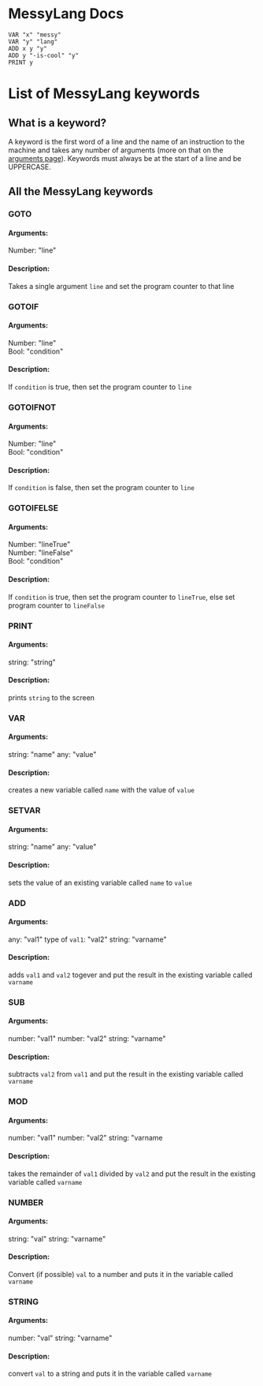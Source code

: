 # MessyLang Docs

```
VAR "x" "messy"
VAR "y" "lang"
ADD x y "y"
ADD y "-is-cool" "y"
PRINT y
```

# List of MessyLang keywords

## What is a keyword?

A keyword is the first word of a line and the name of an instruction to the machine and takes any number of arguments (more on that on the [arguments page](/program_structure/arguments.html)).
Keywords must always be at the start of a line and be UPPERCASE.

## All the MessyLang keywords

### GOTO

#### Arguments:
Number: "line"

#### Description:
Takes a single argument `line` and set the program counter to that line

### GOTOIF

#### Arguments:
Number: "line"     
Bool: "condition"

#### Description:
If `condition` is true, then set the program counter to `line`

### GOTOIFNOT

#### Arguments:

Number: "line"     
Bool: "condition"

#### Description:
If `condition` is false, then set the program counter to `line`

### GOTOIFELSE

#### Arguments:
Number: "lineTrue"     
Number: "lineFalse"     
Bool: "condition"

#### Description:
If `condition` is true, then set the program counter to `lineTrue`, else set program counter to `lineFalse`

### PRINT

#### Arguments:
string: "string"

#### Description:
prints `string` to the screen

### VAR

#### Arguments:
string: "name"
any: "value"

#### Description:
creates a new variable called `name` with the value of `value`

### SETVAR

#### Arguments:
string: "name"
any: "value"

#### Description:
sets the value of an existing variable called `name` to `value`

### ADD

#### Arguments:
any: "val1"
type of `val1`: "val2"
string: "varname"

#### Description:
adds `val1` and `val2` togever and put the result in the existing variable called `varname`

### SUB

#### Arguments:
number: "val1"
number: "val2"
string: "varname"

#### Description:
subtracts `val2` from `val1` and put the result in the existing variable called `varname`

### MOD

#### Arguments:
number: "val1"
number: "val2"
string: "varname

#### Description:
takes the remainder of `val1` divided by `val2` and put the result in the existing variable called `varname`

### NUMBER

#### Arguments:
string: "val"
string: "varname"

#### Description:
Convert (if possible) `val` to a number and puts it in the variable called `varname`

### STRING

#### Arguments:
number: "val"
string: "varname"

#### Description:
convert `val` to a string and puts it in the variable called `varname`

